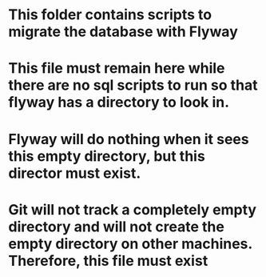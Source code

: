 # This folder contains scripts to migrate the database with Flyway
# This file must remain here while there are no sql scripts to run so that flyway has a directory to look in.
# Flyway will do nothing when it sees this empty directory, but this director must exist.
# Git will not track a completely empty directory and will not create the empty directory on other machines. Therefore, this file must exist
